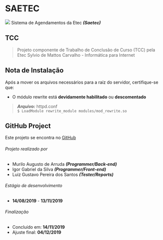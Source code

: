 # SAETEC
![](https://i.imgur.com/LFHBEun.png)
Sistema de Agendamentos da Etec ***(Saetec)***
## TCC
> Projeto componente de Trabalho de Conclusão de Curso (TCC) pela Etec Sylvio de Mattos Carvalho - Informática para Internet
## Nota de Instalação
Após a mover os arquivos necessários para a raíz do servidor, certifique-se que:
- O módulo rewrite está **devidamente habilitado** ou **descomentado** 
> ***Arquivo:*** httpd.conf <br />
 `$ LoadModule rewrite_module modules/mod_rewrite.so`
## GitHub Project
Este projeto se encontra no [GitHub](https://github.com/trusted-ws/saetec)
###### Projeto realizado por
- Murilo Augusto de Arruda ***(Programmer/Back-end)***
- Igor Gabriel da Silva ***(Programmer/Front-end)***
- Luiz Gustavo Pereira dos Santos ***(Tester/Reports)***

###### Estágio de desenvolvimento
 * **14/08/2019** - **13/11/2019**
 ###### Finalização
 * Concluído em: **14/11/2019**
 * Ajuste final: **04/12/2019**

 